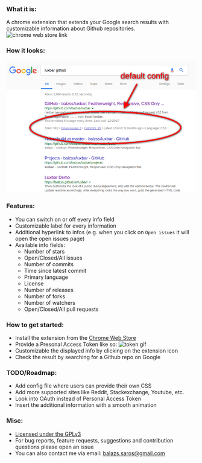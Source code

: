 ### What it is:
A chrome extension that extends your Google search results with customizable information about Github repositories.
![chrome web store link](https://developer.chrome.com/webstore/images/ChromeWebStore_Badge_v2_496x150.png)

### How it looks:
![img alt](screenshot1.png)

### Features:
- You can switch on or off every info field
- Customizable label for every information
- Additional hyperlink to infos (e.g. when you click on `Open issues` it will open the open issues page)
- Available info fields:
    - Number of stars
    - Open/Closed/All issues
    - Number of commits
    - Time since latest commit
    - Primary language
    - License
    - Number of releases
    - Number of forks
    - Number of watchers
    - Open/Closed/All pull requests

### How to get started:
- Install the extension from the [Chrome Web Store]()
- Provide a Presonal Access Token like so:
![token gif]()
- Customizable the displayed info by clicking on the extension icon
- Check the result by searching for a Github repo on Google

### TODO/Roadmap:
- Add config file where users can provide their own CSS
- Add more supported sites like Reddit, Stackexchange, Youtube, etc.
- Look into OAuth instead of Personal Access Token
- Insert the additional information with a smooth animation

### Misc:
- [Licensed under the GPLv3](LICENSE.md)
- For bug reports, feature requests, suggestions and contribution questions please open an issue
- You can also contact me via email: [balazs.saros@gmail.com](mailto:balazs.saros@gmail.com)
